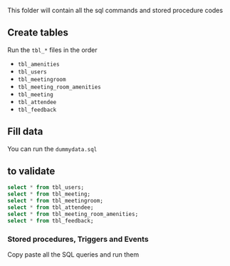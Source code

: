 This folder will contain all the sql commands and stored procedure codes

## Create tables

Run the `tbl_*` files in the order

- `tbl_amenities`
- `tbl_users`
- `tbl_meetingroom`
- `tbl_meeting_room_amenities`
- `tbl_meeting`
- `tbl_attendee`
- `tbl_feedback`

## Fill data

You can run the `dummydata.sql`

## to validate

```sql
select * from tbl_users;
select * from tbl_meeting;
select * from tbl_meetingroom;
select * from tbl_attendee;
select * from tbl_meeting_room_amenities;
select * from tbl_feedback;
```

### Stored procedures, Triggers and Events

Copy paste all the SQL queries  and run them
